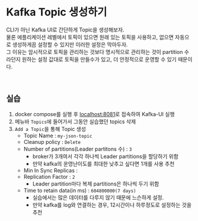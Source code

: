 # Kafka Topic 생성하기

CLI가 아닌 Kafka UI로 간단하게 Topic을 생성해보자.  
물론 에플리케이션 레벨에서 토픽이 있으면 원래 있는 토픽을 사용하고, 없으면 자동으로 생성하게끔 설정할 수 있지만 이러한 설정은 막아두자.  
그 이유는 암시적으로 토픽을 관리하는 것보다 명시적으로 관리하는 것이 partition 수 라던지 원하는 설정 값대로 토픽을 만들수가 있고, 더 안정적으로 운영할 수 있기 때문이다.

<br>

## 실습
1. docker compose를 실행 후 [localhost:8081](localhost:8081)로 접속하여 Kafka-UI 실행
2. 메뉴바 `Topics`에 들어가서 그동안 실습했던 topics 삭제
3. `Add a Topic`을 통해 Topic 생성
   * Topic Name : `my-json-topic`
   * Cleanup policy : `Delete`
   * Number of partitions(Leader partitons 수) : `3`
     * broker가 3개여서 각각 하나씩 Leader partitions을 할당하기 위함
     * 만약 kafka의 운영난이도를 최대한 낮추고 싶다면 1개를 사용 추천
   * Min In Sync Replicas : 
   * Replication Factor : `2`
     * Leader partition마다 복제 partitions은 하나씩 두기 위함
   * Time to retain data(in ms) : `604800000(7 days)`
     * 실습에서는 많은 데이터를 다루지 않기 때문에 느슨하게 설정.
     * 만약 kafka를 log와 연결하는 경우, 12시간이나 하루정도로 설정하는 것을 추천